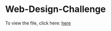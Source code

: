 # Web-Design-Challenge
To view the file, click here: [here](https://kkimoto22.github.io/Web-Design-Challenge/)
